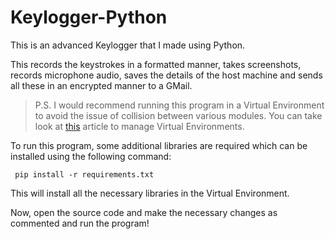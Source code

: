 # Keylogger-Python
This is an advanced Keylogger that I made using Python. 

This records the keystrokes in a formatted manner, takes screenshots, records microphone audio, saves the details of the host machine and sends all these in an encrypted manner to a GMail. 

> P.S. I would recommend running this program in a Virtual Environment to avoid the issue of collision between various modules. You can take look at [this](https://www.geeksforgeeks.org/python-virtual-environment/) article to manage Virtual Environments.

To run this program, some additional libraries are required which can be installed using the following command:
```
 pip install -r requirements.txt
```

This will install all the necessary libraries in the Virtual Environment.

Now, open the source code and make the necessary changes as commented and run the program!
